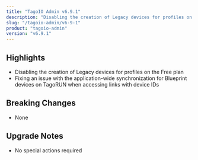 ```yaml
---
title: "TagoIO Admin v6.9.1"
description: "Disabling the creation of Legacy devices for profiles on the Free plan"
slug: "/tagoio-admin/v6-9-1"
product: "tagoio-admin"
version: "v6.9.1"
---
```


## Highlights

- Disabling the creation of Legacy devices for profiles on the Free plan
- Fixing an issue with the application-wide synchronization for Blueprint devices on TagoRUN when accessing links with device IDs

## Breaking Changes

- None

## Upgrade Notes

- No special actions required

